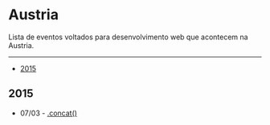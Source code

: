 # Austria

Lista de eventos voltados para desenvolvimento web que acontecem na Austria.

----

* [2015](#2015)

## 2015

- 07/03 - [.concat()](https://conc.at/)
